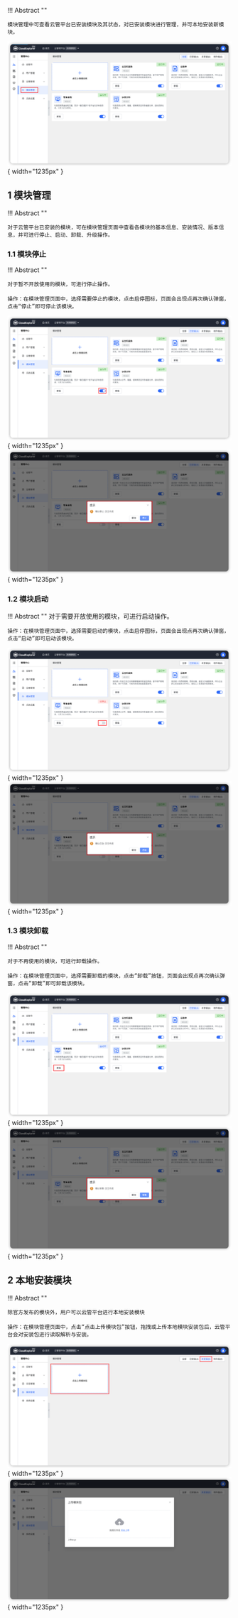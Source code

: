 
!!! Abstract ""

    模块管理中可查看云管平台已安装模块及其状态，对已安装模块进行管理，并可本地安装新模块。 

![模块管理](../../img/management/modoule/模块管理.png){ width="1235px" }

## 1 模块管理

!!! Abstract ""

    对于云管平台已安装的模块，可在模块管理页面中查看各模块的基本信息、安装情况、版本信息，并可进行停止、启动、卸载、升级操作。

### 1.1 模块停止

!!! Abstract ""

    对于暂不开放使用的模块，可进行停止操作。

    操作：在模块管理页面中，选择需要停止的模块，点击启停图标，页面会出现点再次确认弹窗，点击“停止”即可停止该模块。

![模块停止](../../img/management/modoule/模块停止.png){ width="1235px" }
![模块停止确认](../../img/management/modoule/模块停止确认.png){ width="1235px" }

### 1.2 模块启动

!!! Abstract ""
    对于需要开放使用的模块，可进行启动操作。

    操作：在模块管理页面中，选择需要启动的模块，点击启停图标，页面会出现点再次确认弹窗，点击“启动”即可启动该模块。

![模块启动](../../img/management/modoule/模块启动.png){ width="1235px" }
![模块启动确认](../../img/management/modoule/模块启动确认.png){ width="1235px" }

### 1.3 模块卸载

!!! Abstract ""

    对于不再使用的模块，可进行卸载操作。

    操作：在模块管理页面中，选择需要卸载的模块，点击“卸载”按钮，页面会出现点再次确认弹窗，点击“卸载”即可卸载该模块。

![模块卸载](../../img/management/modoule/模块卸载.png){ width="1235px" }
![模块卸载确认](../../img/management/modoule/模块卸载确认.png){ width="1235px" }

## 2 本地安装模块

!!! Abstract ""

    除官方发布的模块外，用户可以云管平台进行本地安装模块

    操作：在模块管理页面中，点击“点击上传模块包”按钮，拖拽或上传本地模块安装包后，云管平台会对安装包进行读取解析与安装。
![本地安装1](../../img/management/modoule/本地安装1.png){ width="1235px" }
![本地安装2](../../img/management/modoule/本地安装2.png){ width="1235px" }

